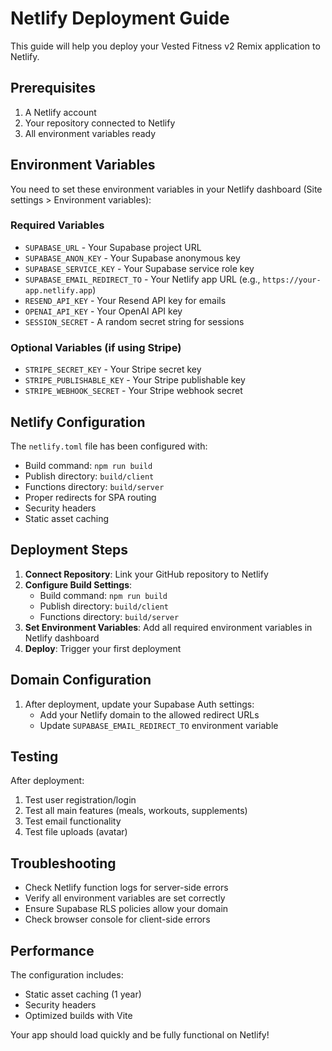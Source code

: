 # Netlify Deployment Guide

This guide will help you deploy your Vested Fitness v2 Remix application to Netlify.

## Prerequisites

1. A Netlify account
2. Your repository connected to Netlify
3. All environment variables ready

## Environment Variables

You need to set these environment variables in your Netlify dashboard (Site settings > Environment variables):

### Required Variables

- `SUPABASE_URL` - Your Supabase project URL
- `SUPABASE_ANON_KEY` - Your Supabase anonymous key
- `SUPABASE_SERVICE_KEY` - Your Supabase service role key
- `SUPABASE_EMAIL_REDIRECT_TO` - Your Netlify app URL (e.g., `https://your-app.netlify.app`)
- `RESEND_API_KEY` - Your Resend API key for emails
- `OPENAI_API_KEY` - Your OpenAI API key
- `SESSION_SECRET` - A random secret string for sessions

### Optional Variables (if using Stripe)

- `STRIPE_SECRET_KEY` - Your Stripe secret key
- `STRIPE_PUBLISHABLE_KEY` - Your Stripe publishable key
- `STRIPE_WEBHOOK_SECRET` - Your Stripe webhook secret

## Netlify Configuration

The `netlify.toml` file has been configured with:
- Build command: `npm run build`
- Publish directory: `build/client`
- Functions directory: `build/server`
- Proper redirects for SPA routing
- Security headers
- Static asset caching

## Deployment Steps

1. **Connect Repository**: Link your GitHub repository to Netlify
2. **Configure Build Settings**: 
   - Build command: `npm run build`
   - Publish directory: `build/client`
   - Functions directory: `build/server`
3. **Set Environment Variables**: Add all required environment variables in Netlify dashboard
4. **Deploy**: Trigger your first deployment

## Domain Configuration

1. After deployment, update your Supabase Auth settings:
   - Add your Netlify domain to the allowed redirect URLs
   - Update `SUPABASE_EMAIL_REDIRECT_TO` environment variable

## Testing

After deployment:
1. Test user registration/login
2. Test all main features (meals, workouts, supplements)
3. Test email functionality
4. Test file uploads (avatar)

## Troubleshooting

- Check Netlify function logs for server-side errors
- Verify all environment variables are set correctly
- Ensure Supabase RLS policies allow your domain
- Check browser console for client-side errors

## Performance

The configuration includes:
- Static asset caching (1 year)
- Security headers
- Optimized builds with Vite

Your app should load quickly and be fully functional on Netlify! 